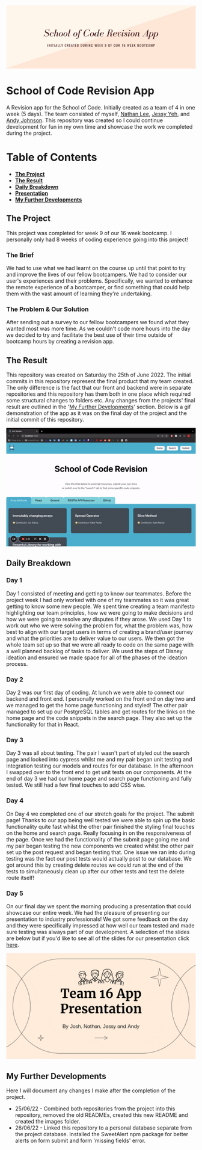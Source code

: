![Banner](./images/revisionAppBanner.png)

# School of Code Revision App

A Revision app for the School of Code. Initially created as a team of 4 in one week (5 days). The team consisted of myself, [Nathan Lee](https://github.com/N-LEE-94), [Jessy Yeh](https://github.com/Jessy-Yeh), and [Andy Johnson](https://github.com/multi-vit).
This repository was created so I could continue development for fun in my own time and showcase the work we completed during the project.

# Table of Contents

- **[The Project](#the-project)**<br>
- **[The Result](#the-result)**<br>
- **[Daily Breakdown](#daily-breakdown)**<br>
- **[Presentation](#day-5)**<br>
- **[My Further Developments](#my-further-developments)**<br>

## The Project

This project was completed for week 9 of our 16 week bootcamp. I personally only had 8 weeks of coding experience going into this project!

### The Brief

We had to use what we had learnt on the course up until that point to try and improve the lives of our fellow bootcampers. We had to consider our user's experiences and their problems. Specifically, we wanted to enhance the remote experience of a bootcamper, or find something that could help them with the vast amount of learning they're undertaking.

### The Problem & Our Solution

After sending out a survey to our fellow bootcampers we found what they wanted most was more time. As we couldn't code more hours into the day we decided to try and facilitate the best use of their time outside of bootcamp hours by creating a revision app.

## The Result

This repository was created on Saturday the 25th of June 2022. The initial commits in this repository represent the final product that my team created. The only difference is the fact that our front and backend were in separate repositories and this repository has them both in one place which required some structural changes to folders etc. Any changes from the projects' final result are outlined in the '[My Further Developments](##My-Further-Developments)' section.
Below is a gif demonstration of the app as it was on the final day of the project and the initial commit of this repository.

![appResultGIF](./images/appResult.gif)

## Daily Breakdown

### Day 1

Day 1 consisted of meeting and getting to know our teammates. Before the project week I had only worked with one of my teammates so it was great getting to know some new people. We spent time creating a team manifesto highlighting our team principles, how we were going to make decisions and how we were going to resolve any disputes if they arose. We used Day 1 to work out who we were solving the problem for, what the problem was, how best to align with our target users in terms of creating a brand/user journey and what the priorities are to deliver value to our users. We then got the whole team set up so that we were all ready to code on the same page with a well planned backlog of tasks to deliver. We used the steps of Disney ideation and ensured we made space for all of the phases of the ideation process.

### Day 2

Day 2 was our first day of coding. At lunch we were able to connect our backend and front end. I personally worked on the front end on day two and we managed to get the home page functioning and styled! The other pair managed to set up our PostgreSQL tables and get routes for the links on the home page and the code snippets in the search page. They also set up the functionality for that in React.

### Day 3

Day 3 was all about testing. The pair I wasn't part of styled out the search page and looked into cypress whilst me and my pair began unit testing and integration testing our models and routes for our database. In the afternoon I swapped over to the front end to get unit tests on our components. At the end of day 3 we had our home page and search page functioning and fully tested. We still had a few final touches to add CSS wise.

### Day 4

On Day 4 we completed one of our stretch goals for the project. The submit page! Thanks to our app being well tested we were able to spin up the basic functionality quite fast whilst the other pair finished the styling final touches on the home and search page. Really focusing in on the responsiveness of the page. Once we had the functionality of the submit page going me and my pair began testing the new components we created whilst the other pair set up the post request and began testing that. One issue we ran into during testing was the fact our post tests would actually post to our database. We got around this by creating delete routes we could run at the end of the tests to simultaneously clean up after our other tests and test the delete route itself!

### Day 5

On our final day we spent the morning producing a presentation that could showcase our entire week. We had the pleasure of presenting our presentation to industry professionals! We got some feedback on the day and they were specifically impressed at how well our team tested and made sure testing was always part of our development. A selection of the slides are below but if you'd like to see all of the slides for our presentation click [here](https://docs.google.com/presentation/d/1USpVUdvC--K746eZuOxDgpzmlZ3o30jxzLUKJu-UtQk/edit?usp=sharing).

![presentationGIF](./images/presentation.gif)

## My Further Developments

Here I will document any changes I make after the completion of the project.

- 25/06/22 - Combined both repositories from the project into this repository, removed the old READMEs, created this new README and created the images folder.
- 26/06/22 - Linked this repository to a personal database separate from the project database. Installed the SweetAlert npm package for better alerts on form submit and form 'missing fields' error.
